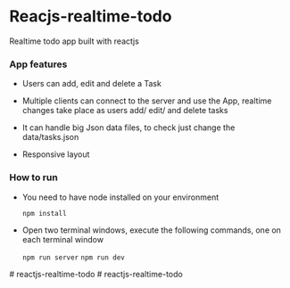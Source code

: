 # Reacjs-realtime-todo

Realtime todo app built with reactjs

### App features

* Users can add, edit and delete a Task

* Multiple clients can connect to the server and use the App, realtime changes take place as users add/ edit/ and delete tasks

* It can handle big Json data files, to check just change the data/tasks.json

* Responsive layout

### How to run

* You need to have node installed on your environment

   `npm install`

* Open two terminal windows, execute the following commands, one on each terminal window

   `npm run server`
   `npm run dev`

#   r e a c t j s - r e a l t i m e - t o d o  
 #   r e a c t j s - r e a l t i m e - t o d o  
 